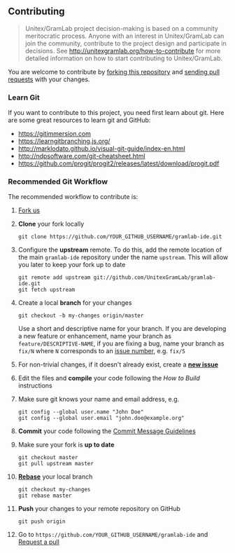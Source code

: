 ## Contributing

> Unitex/GramLab project decision-making is based on a community meritocratic process. Anyone with an interest in Unitex/GramLab can join the community, contribute to the project design and participate in decisions. See http://unitexgramlab.org/how-to-contribute for more detailed information on how to start contributing to Unitex/GramLab.

You are welcome to contribute by [forking this repository](https://help.github.com/articles/fork-a-repo/)
and [sending pull requests](https://help.github.com/articles/using-pull-requests/)
with your changes. 

### Learn Git

If you want to contribute to this project, you need first learn about git. Here are some great resources to learn git and GitHub:

- https://gitimmersion.com
- https://learngitbranching.js.org/
- http://marklodato.github.io/visual-git-guide/index-en.html
- http://ndpsoftware.com/git-cheatsheet.html
- https://github.com/progit/progit2/releases/latest/download/progit.pdf

### Recommended Git Workflow

The recommended workflow to contribute is:

1. [Fork us](https://github.com/UnitexGramLab/gramlab-ide/fork)

1. **Clone** your fork locally

    ```
    git clone https://github.com/YOUR_GITHUB_USERNAME/gramlab-ide.git
    ```

1. Configure the **upstream** remote. To do this, add the remote location of the main
   `gramlab-ide` repository under the name `upstream`. This will allow you later
   to keep your fork up to date

    ```
    git remote add upstream git://github.com/UnitexGramLab/gramlab-ide.git
    git fetch upstream
    ```

1. Create a local **branch** for your changes

    ```
    git checkout -b my-changes origin/master
    ```

   Use a short and descriptive name for your branch. If you are developing a new
   feature or enhancement, name your branch as `feature/DESCRIPTIVE-NAME`, if
   you are fixing a bug, name your branch as `fix/N` where `N` corresponds to
   an [issue number](https://github.com/UnitexGramLab/gramlab-ide/issues),
   e.g. `fix/5`

1. For non-trivial changes, if it doesn't already exist, create a
   [**new issue**](https://github.com/UnitexGramLab/gramlab-ide/issues/new)

1. Edit the files and **compile** your code following the *How to Build* instructions

1. Make sure git knows your name and email address, e.g.

    ```
    git config --global user.name "John Doe"
    git config --global user.email "john.doe@example.org"
    ```

1. **Commit** your code following the [Commit Message Guidelines](https://github.com/UnitexGramLab/unitex-doc-contributor-guidelines/blob/master/pages/05.guidelines/01.commits/docs.md)

1. Make sure your fork is **up to date**

    ```
    git checkout master
    git pull upstream master
    ```

1. [**Rebase**](https://www.atlassian.com/git/tutorials/rewriting-history/git-rebase-i) your local branch

    ```
    git checkout my-changes
    git rebase master
    ```

1. **Push** your changes to your remote repository on GitHub

    ```
    git push origin
    ```

1. Go to ``https://github.com/YOUR_GITHUB_USERNAME/gramlab-ide`` and [Request a pull](https://github.com/UnitexGramLab/gramlab-ide/pulls)
